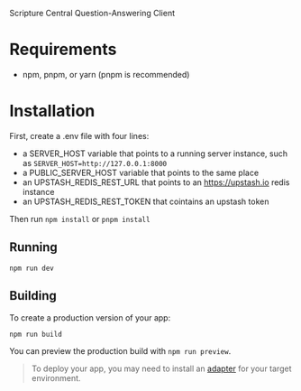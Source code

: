 Scripture Central Question-Answering Client


# Requirements

- npm, pnpm, or yarn (pnpm is recommended)

# Installation

First, create a .env file with four lines: 
- a SERVER\_HOST variable that points to a running server instance, such as `SERVER_HOST=http://127.0.0.1:8000`
- a PUBLIC\_SERVER\_HOST variable that points to the same place
- an UPSTASH\_REDIS\_REST\_URL that points to an https://upstash.io redis instance
- an UPSTASH\_REDIS\_REST\_TOKEN that cointains an upstash token

Then run `npm install` or `pnpm install`

## Running

```console
npm run dev
```

## Building

To create a production version of your app:

```console
npm run build
```

You can preview the production build with `npm run preview`.

> To deploy your app, you may need to install an [adapter](https://kit.svelte.dev/docs/adapters) for your target environment.
